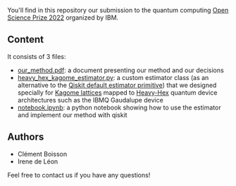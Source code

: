 You'll find in this repository our submission to the quantum computing [Open Science Prize 2022](https://github.com/qiskit-community/open-science-prize-2022) organized by IBM.

## Content
It consists of 3 files:
- [our_method.pdf](our_method.pdf): a document presenting our method and our decisions
- [heavy_hex_kagome_estimator.py](heavy_hex_kagome_estimator.py): a custom estimator class (as an alternative to the [Qiskit default estimator primitive](https://qiskit.org/documentation/partners/qiskit_ibm_runtime/tutorials/how-to-getting-started-with-estimator.html)) that we designed specially for [Kagome lattices](https://en.wikipedia.org/wiki/Trihexagonal_tiling#Kagome_lattice) mapped to [Heavy-Hex](https://research.ibm.com/blog/heavy-hex-lattice) quantum device architectures such as the IBMQ Gaudalupe device
- [notebook.ipynb](notebook.ipynb): a python notebook showing how to use the estimator and implement our method with qiskit

## Authors
- Clément Boisson
- Irene de Léon

Feel free to contact us if you have any questions!
